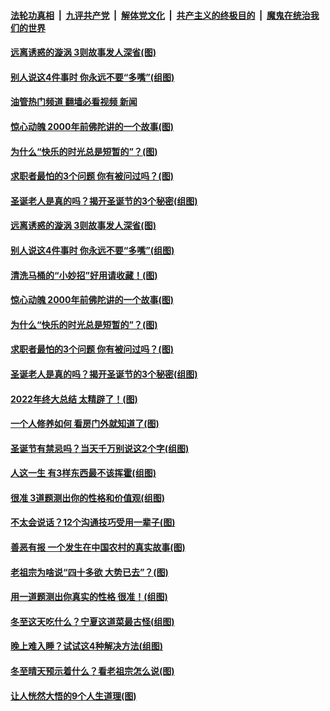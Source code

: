 ####  [法轮功真相](../../../../basic/blob/master/README.md?t=12271612) &nbsp;|&nbsp; [九评共产党](../../../../9ping.md/blob/master/README.md?t=12271612) &nbsp;|&nbsp; [解体党文化](../../../../jtdwh.md/blob/master/README.md?t=12271612)  &nbsp;|&nbsp; [共产主义的终极目的](../../../../gczydzjmd.md/blob/master/README.md?t=12271612) &nbsp;|&nbsp; [魔鬼在统治我们的世界](../../../../mgztzwmdsj.md/blob/master/README.md?t=12271612) 

#### [远离诱惑的漩涡 3则故事发人深省(图)](../pages/p8/1025050.md?t=12271612) 

#### [别人说这4件事时 你永远不要“多嘴”(组图)](../pages/p8/1024102.md?t=12271612) 

#### [油管热门频道 翻墙必看视频 新闻](http://129.146.143.75:81/youtube.html?12271612)

#### [惊心动魄 2000年前佛陀讲的一个故事(图)](../pages/p8/1024936.md?t=12271612) 

#### [为什么“快乐的时光总是短暂的”？(图)](../pages/p8/1024931.md?t=12271612) 

#### [求职者最怕的3个问题 你有被问过吗？(图)](../pages/p8/1024878.md?t=12271612) 

#### [圣诞老人是真的吗？揭开圣诞节的3个秘密(组图)](../pages/p8/1024869.md?t=12271612) 

#### [远离诱惑的漩涡 3则故事发人深省(图)](../pages/p8/1025050.md?t=12271612) 

#### [别人说这4件事时 你永远不要“多嘴”(组图)](../pages/p8/1024102.md?t=12271612) 

#### [清洗马桶的“小妙招”好用请收藏！(图)](../pages/p8/1024957.md?t=12271612) 

#### [惊心动魄 2000年前佛陀讲的一个故事(图)](../pages/p8/1024936.md?t=12271612) 

#### [为什么“快乐的时光总是短暂的”？(图)](../pages/p8/1024931.md?t=12271612) 

#### [求职者最怕的3个问题 你有被问过吗？(图)](../pages/p8/1024878.md?t=12271612) 

#### [圣诞老人是真的吗？揭开圣诞节的3个秘密(组图)](../pages/p8/1024869.md?t=12271612) 

#### [2022年终大总结 太精辟了！(图)](../pages/p8/1024817.md?t=12271612) 

#### [一个人修养如何 看房门外就知道了(图)](../pages/p8/1024864.md?t=12271612) 

#### [圣诞节有禁忌吗？当天千万别说这2个字(组图)](../pages/p8/1024819.md?t=12271612) 

#### [人这一生 有3样东西最不该挥霍(组图)](../pages/p8/1024816.md?t=12271612) 

#### [很准 3道题测出你的性格和价值观(组图)](../pages/p8/1024804.md?t=12271612) 

#### [不太会说话？12个沟通技巧受用一辈子(图)](../pages/p8/1024715.md?t=12271612) 

#### [善恶有报 一个发生在中国农村的真实故事(图)](../pages/p8/1024682.md?t=12271612) 

#### [老祖宗为啥说“四十多欲 大势已去”？(图)](../pages/p8/1024358.md?t=12271612) 

#### [用一道题测出你真实的性格 很准！(组图)](../pages/p8/1024676.md?t=12271612) 

#### [冬至这天吃什么？宁夏这道菜最古怪(组图)](../pages/p8/1024546.md?t=12271612) 

#### [晚上难入睡？试试这4种解决方法(组图)](../pages/p8/1024401.md?t=12271612) 

#### [冬至晴天预示着什么？看老祖宗怎么说(图)](../pages/p8/1024535.md?t=12271612) 

#### [让人恍然大悟的9个人生道理(图)](../pages/p8/1024551.md?t=12271612) 

<img src='http://gfw-breaker.win/goodnews/indexes/p8.md' width='0px' height='0px'/>
